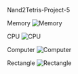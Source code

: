 Nand2Tetris-Project-5

Memory
![Memory](https://github.com/AaryanPanda/nand2tetris-Project-5/assets/139621379/1e06d8cb-cf54-40d0-b3ff-ad9990b11a23)

CPU
![CPU](https://github.com/AaryanPanda/nand2tetris-Project-5/assets/139621379/ead44307-e50d-459c-82b6-4be6cf08952b)

Computer
![Computer](https://github.com/AaryanPanda/nand2tetris-Project-5/assets/139621379/40534e0e-7b39-444f-910e-65aedffac516)

Rectangle
![Rectangle](https://github.com/AaryanPanda/nand2tetris-Project-5/assets/139621379/c0002f73-fd5b-49fe-b50e-34af7583766e)
